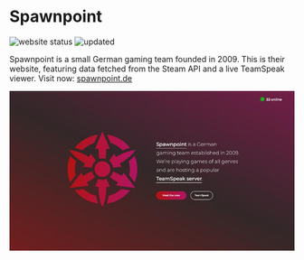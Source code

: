 # Spawnpoint
![website status](https://img.shields.io/website?down_message=offline&up_message=online&url=https%3A%2F%2Fspawnpoint.de)
![updated](https://img.shields.io/github/last-commit/marceickhoff/spawnpoint/master?label=updated)

Spawnpoint is a small German gaming team founded in 2009. This is their website, featuring data fetched from the Steam API and a live TeamSpeak viewer. Visit now: [spawnpoint.de](https://spawnpoint.de)

![screenshot](https://raw.githubusercontent.com/marceickhoff/spawnpoint/master/screenshot.jpg)
